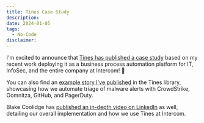 ```yaml
---
title: Tines Case Study
description:
date: 2024-01-05
tags:
  - No-Code
disclaimer:
---
```


I'm excited to announce that [Tines has published a case study](https://www.tines.com/case-studies/intercom) based on my recent work deploying it as a business process automation platform for IT, InfoSec, and the entire company at Intercom! 🎉

You can also find an [example story I've published](https://www.tines.com/library/stories/1213236/handle-malware-alerts-with-crowdstrike-oomnitza-github-and-pagerduty) in the Tines library, showcasing how we automate triage of malware alerts with CrowdStrike, Oomnitza, GitHub, and PagerDuty.

Blake Coolidge has [published an in-depth video on LinkedIn](https://www.linkedin.com/posts/blakecoolidge_learn-how-intercom-is-automating-use-cases-activity-7149021756932947969-sWy7/) as well, detailing our overall implementation and how we use Tines at Intercom.
